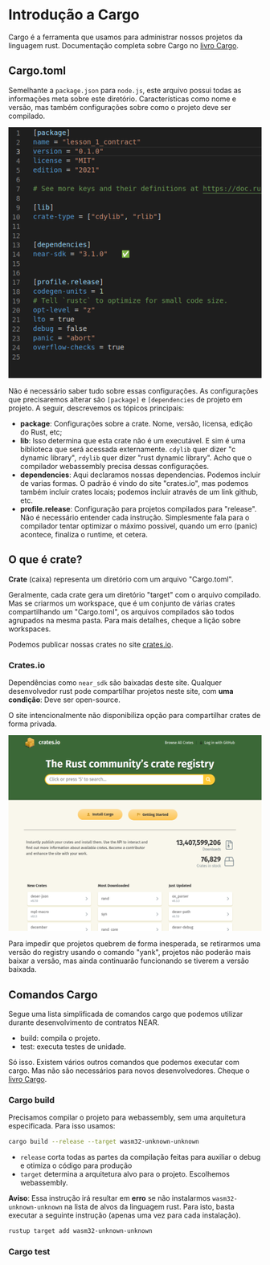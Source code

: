 # Introdução a Cargo

Cargo é a ferramenta que usamos para administrar nossos projetos da linguagem rust. Documentação completa sobre Cargo no [livro Cargo](https://doc.rust-lang.org/cargo/).

## Cargo.toml

Semelhante a ```package.json``` para ```node.js```, este arquivo possui todas as informações meta sobre este diretório. Características como nome e versão, mas também configurações sobre como o projeto deve ser compilado.

![Imagem de um arquivo Cargo.toml padrão. Identico ao Cargo.toml da lição 1.](../images/cargo.png)

Não é necessário saber tudo sobre essas configurações. As configurações que precisaremos alterar são ```[package]``` e ```[dependencies``` de projeto em projeto. A seguir, descrevemos os tópicos principais:
 - **package**: Configurações sobre a crate. Nome, versão, licensa, edição do Rust, etc; 
 - **lib**: Isso determina que esta crate não é um executável. E sim é uma biblioteca que será acessada externamente. ```cdylib``` quer dizer "c dynamic library", ```rdylib``` quer dizer "rust dynamic library". Acho que o compilador webassembly precisa dessas configurações.
 - **dependencies**: Aqui declaramos nossas dependencias. Podemos incluir de varias formas. O padrão é vindo do site "crates.io", mas podemos também incluir crates locais; podemos incluir através de um link github, etc.
 - **profile.release**: Configuração para projetos compilados para "release". Não é necessário entender cada instrução. Simplesmente fala para o compilador tentar optimizar o máximo possivel, quando um erro (panic) acontece, finaliza o runtime, et cetera.


## O que é crate?

**Crate** (caixa) representa um diretório com um arquivo "Cargo.toml".

Geralmente, cada crate gera um diretório "target" com o arquivo compilado. Mas se criarmos um workspace, que é um conjunto de várias crates compartilhando um "Cargo.toml", os arquivos compilados são todos agrupados na mesma pasta. Para mais detalhes, cheque a lição sobre workspaces.

Podemos publicar nossas crates no site [crates.io](https://crates.io/).

### Crates.io

Dependências como ```near_sdk``` são baixadas deste site. Qualquer desenvolvedor rust pode compartilhar projetos neste site, com **uma condição**: Deve ser open-source.

O site intencionalmente não disponibiliza opção para compartilhar crates de forma privada.

![](../images/crates.io.png)

Para impedir que projetos quebrem de forma inesperada, se retirarmos uma versão do registry usando o comando "yank", projetos não poderão mais baixar a versão, mas ainda continuarão funcionando se tiverem a versão baixada.

## Comandos Cargo

Segue uma lista simplificada de comandos cargo que podemos utilizar durante desenvolvimento de contratos NEAR.

 - build: compila o projeto.
 - test: executa testes de unidade.

Só isso. Existem vários outros comandos que podemos executar com cargo. Mas não são necessários para novos desenvolvedores. Cheque o [livro Cargo](https://doc.rust-lang.org/cargo/).

### Cargo build

Precisamos compilar o projeto para webassembly, sem uma arquitetura especificada. Para isso usamos:

```bash
cargo build --release --target wasm32-unknown-unknown
```

 - ```release``` corta todas as partes da compilação feitas para auxiliar o debug e otimiza o código para produção
 - ```target``` determina a arquitetura alvo para o projeto. Escolhemos webassembly.

**Aviso**: Essa instrução irá resultar em **erro** se não instalarmos ```wasm32-unknown-unknown``` na lista de alvos da linguagem rust. Para isto, basta executar a seguinte instrução (apenas uma vez para cada instalação).

```bash
rustup target add wasm32-unknown-unknown
```

### Cargo test


